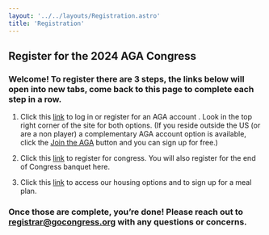 ```yaml
---
layout: '../../layouts/Registration.astro'
title: 'Registration'
---
```


## Register for the 2024 AGA Congress

### Welcome! To register there are 3 steps, the links below will open into new tabs, come back to this page to complete each step in a row.

1. Click this <a href="https://usgo.org" target="_blank">link</a> to log in or register for an AGA account  . 
Look in the top right corner of the site for both options. (If you reside outside the US (or are a non player) a complementary AGA account option is available, click the <a href="https://usgo.org/content.aspx?page_id=22&club_id=454497&module_id=642669" target="blank">Join the AGA</a> button and you can sign up for free.)

2. Click this <a href="https://usgo.org/content.aspx?page_id=4002&club_id=454497&item_id=2169601&eml=1" target="_blank">link</a> to register for congress. You will also register for the end of Congress banquet here.

3. Click this <a href="registration/housing" target="_blank">link</a> to access our housing options and to sign up for a meal plan.

### Once those are complete, you’re done! Please reach out to registrar@gocongress.org with any questions or concerns.
